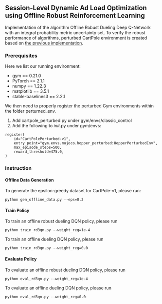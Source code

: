 ## **Session-Level Dynamic Ad Load Optimization using Offline Robust Reinforcement Learning**
Implementation of the algorithm Offline Robust Dueling Deep Q-Network with an integral probability metric uncertainty set. To verify the robust performance of algorithms, perturbed CartPole environment is created based on [the previous implementation](https://github.com/zaiyan-x/RFQI.git).  

### Prerequisites
Here we list our running environment:
- gym == 0.21.0
- PyTorch == 2.1.1
- numpy == 1.22.3
- matplotlib == 3.5.1
- stable-baselines3 == 2.2.1


We then need to properly register the perturbed Gym environments within the folder perturned_env.
1. Add cartpole_perturbed.py under gym/envs/classic_control
2. Add the following to _init_.py under gym/envs:
```
register(
    id="CartPolePerturbed-v1",
    entry_point="gym.envs.mujoco.hopper_perturbed:HopperPerturbedEnv",
    max_episode_steps=500,
    reward_threshold=475.0,
)
```



### Instruction
#### Offline Data Generation
To generate the epsilon-greedy dataset for CartPole-v1, please run:
```
python gen_offline_data.py --eps=0.3
```


#### Train Policy
To train an offline robust dueling DQN policy, please run 
```
python train_rd3qn.py --weight_reg=1e-4
```

To train an offline dueling DQN policy, please run 
```
python train_rd3qn.py --weight_reg=0.0
```


#### Evaluate Policy
To evaluate an offline robust dueling DQN policy, please run
```
python eval_rd3qn.py --weight_reg=1e-4
```

To evaluate an offline dueling DQN policy, please run
```
python eval_rd3qn.py --weight_reg=0.0
```
